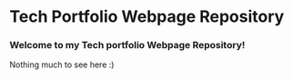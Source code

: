 # Tech Portfolio Webpage Repository

### Welcome to my Tech portfolio Webpage Repository! 

Nothing much to see here :)